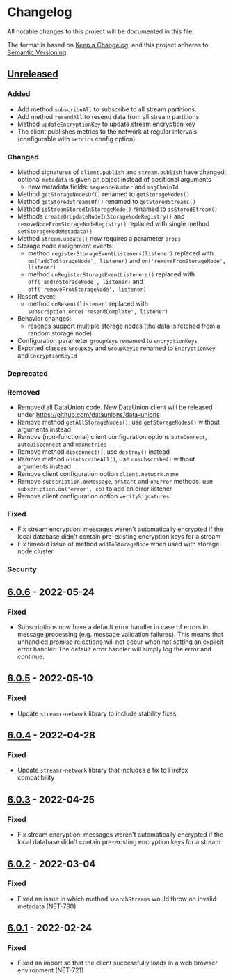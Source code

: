 # Changelog
All notable changes to this project will be documented in this file.

The format is based on [Keep a Changelog](https://keepachangelog.com/en/1.0.0/),
and this project adheres to [Semantic Versioning](https://semver.org/spec/v2.0.0.html).

## [Unreleased]

### Added

- Add method `subscribeAll` to subscribe to all stream partitions.
- Add method `resendAll` to resend data from all stream partitions.
- Method `updateEncryptionKey` to update stream encryption key
- The client publishes metrics to the network at regular intervals (configurable with `metrics` config option)

### Changed

- Method signatures of `client.publish` and `stream.publish` have changed: optional `metadata` is given an object instead of positional arguments
  - new metadata fields: `sequenceNumber` and `msgChainId`
- Method `getStorageNodesOf()` renamed to `getStorageNodes()`
- Method `getStoredStreamsOf()` renamed to `getStoredStreams()`
- Method `isStreamStoredInStorageNode()` renamed to `isStoredStream()`
- Methods `createOrUpdateNodeInStorageNodeRegistry()` and `removeNodeFromStorageNodeRegistry()` replaced with single method `setStorageNodeMetadata()`
- Method `stream.update()` now requires a parameter `props`
- Storage node assignment events:
  - method `registerStorageEventListeners(listener)` replaced with `on('addToStorageNode', listener)` and `on('removeFromStorageNode', listener)`
  - method `unRegisterStorageEventListeners()` replaced with `off('addToStorageNode', listener)` and `off('removeFromStorageNode', listener)`
- Resent event:
  - method `onResent(listener)` replaced with `subscription.once('resendComplete', listener)`
- Behavior changes:
  - resends support multiple storage nodes (the data is fetched from a random storage node)
- Configuration parameter `groupKeys` renamed to `encryptionKeys`
- Exported classes `GroupKey` and `GroupKeyId` renamed to `EncryptionKey` and `EncryptionKeyId`

### Deprecated

### Removed

- Removed all DataUnion code. New DataUnion client will be released under https://github.com/dataunions/data-unions
- Remove method `getAllStorageNodes()`, use `getStorageNodes()` without arguments instead
- Remove (non-functional) client configuration options `autoConnect`, `autoDisconnect` and `maxRetries`
- Remove method `disconnect()`, use `destroy()` instead
- Remove method `unsubscribeAll()`, use `unsubscribe()` without arguments instead
- Remove client configuration option `client.network.name`
- Remove `subscription.onMessage`, `onStart` and `onError` methods, use `subscription.on('error', cb)` to add an error listener
- Remove client configuration option `verifySignatures`

### Fixed

- Fix stream encryption: messages weren't automatically encrypted if the local database didn't contain pre-existing encryption keys for a stream
- Fix timeout issue of method `addToStorageNode` when used with storage node cluster

### Security

## [6.0.6] - 2022-05-24

### Fixed

- Subscriptions now have a default error handler in case of errors in message processing (e.g. message validation failures).
  This means that unhandled promise rejections will not occur when not setting an explicit error handler. The default error
  handler will simply log the error and continue.

## [6.0.5] - 2022-05-10

### Fixed

- Update `streamr-network` library to include stability fixes

## [6.0.4] - 2022-04-28

### Fixed
- Update `streamr-network` library that includes a fix to Firefox compatibility

## [6.0.3] - 2022-04-25

### Fixed
- Fix stream encryption: messages weren't automatically encrypted if the local database didn't contain pre-existing encryption keys for a stream

## [6.0.2] - 2022-03-04

### Fixed
- Fixed an issue in which method `searchStreams` would throw on invalid metadata (NET-730)

## [6.0.1] - 2022-02-24

### Fixed
- Fixed an import so that the client successfully loads in a web browser environment (NET-721)

[Unreleased]: https://github.com/streamr-dev/network-monorepo/compare/client/v6.0.6...HEAD
[6.0.6]: https://github.com/streamr-dev/network-monorepo/compare/client/v6.0.5...client/v6.0.6
[6.0.5]: https://github.com/streamr-dev/network-monorepo/compare/client/v6.0.4...client/v6.0.5
[6.0.4]: https://github.com/streamr-dev/network-monorepo/compare/client/v6.0.3...client/v6.0.4
[6.0.3]: https://github.com/streamr-dev/network-monorepo/compare/client/v6.0.2...client/v6.0.3
[6.0.2]: https://github.com/streamr-dev/network-monorepo/compare/client/v6.0.1...client/v6.0.2
[6.0.1]: https://github.com/streamr-dev/network-monorepo/compare/client/v6.0.0...client/v6.0.1
